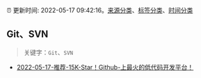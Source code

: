 :alarm_clock: 更新时间: 2022-05-17 09:42:16。[来源分类](../README.md)、[标签分类](../TAGS.md)、[时间分类](../TIMELINE.md)

## Git、SVN


> 关键字：`Git`、`SVN`



- [2022-05-17-推荐-15K-Star！Github-上最火的低代码开发平台！](https://toutiao.io/k/3qv24va) 